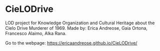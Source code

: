 # CieLODrive
LOD project for Knowledge Organization and Cultural Heritage about the Cielo Drive Murderer of 1969.
Made by: Erica Andreose, Gaia Ortona, Francesco Alaimo, Alka Rana.

Go to the webpage: https://ericaandreose.github.io/CieLODrive/
